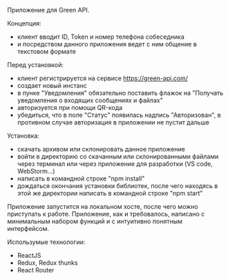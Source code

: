 Приложение для Green API. 

Концепция: 
  - клиент вводит ID, Token и номер телефона собеседника
  - и посредством данного приложения ведет с ним общение в текстовом формате


Перед установкой: 
 - клиент регистрируется на сервисе https://green-api.com/ 
 - создает новый инстанс
 - в пунке "Уведомления" обязательно поставить флажок на "Получать уведомления о входящих сообщениях и файлах" 
 - авторизуется при помощи QR-кода
 - убедиться, что в поле "Статус" появилась надпись "Авторизован", в противном случае авторизация в приложении не пустит дальше


Установка: 
- скачать архивом или склонировать данное приложение
- войти в директорию со скачанным или склонированными файлами через терминал или через приложение для разработки (VS code, WebStorm...)
- написать в командной строке "npm install" 
- дождаться окончания установки библиотек, после чего находясь в этой же директории написать в командной строке "npm start"

Приложение запустится на локальном хосте, после чего можно приступать к работе. 
Приложение, как и требовалось, написано с минимальным набором функций и с интуитивно понятным интерфейсом. 

Использумые технологии: 
 - ReactJS
 - Redux, Redux thunks
 - React Router
